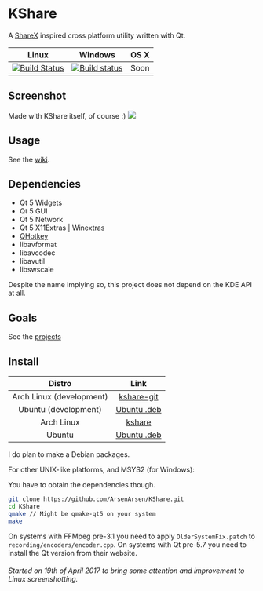 # KShare
A [ShareX](https://getsharex.com/) inspired cross platform utility written with Qt.

|Linux|Windows|OS X|
|:---:|:-----:|:--:|
|[![Build Status](https://nativeci.arsenarsen.com/job/KShare/badge/icon)](https://nativeci.arsenarsen.com/job/KShare)| [![Build status](https://ci.appveyor.com/api/projects/status/7wa4f0bl6u62lo6v?svg=true)](https://ci.appveyor.com/project/ArsenArsen/kshare)| Soon |
## Screenshot
Made with KShare itself, of course :)
![](http://i.imgur.com/ffWvCun.png)

## Usage
See the [wiki](https://github.com/ArsenArsen/KShare/wiki).

## Dependencies
* Qt 5 Widgets
* Qt 5 GUI
* Qt 5 Network
* Qt 5 X11Extras | Winextras
* [QHotkey](https://github.com/Skycoder42/QHotkey)
* libavformat
* libavcodec
* libavutil
* libswscale

Despite the name implying so, this project does not depend on the KDE API at all.

## Goals
See the [projects](https://github.com/ArsenArsen/KShare/projects)

## Install
|Distro|Link|
|:----:|:--:|
|Arch Linux (development)|[kshare-git](https://aur.archlinux.org/packages/kshare-git/)|
|Ubuntu (development)|[Ubuntu .deb](https://nativeci.arsenarsen.com/job/KShare/lastSuccessfulBuild/artifact/packages/simpleName.deb)|
|Arch Linux |[kshare](https://aur.archlinux.org/packages/kshare-git/)|
|Ubuntu |[Ubuntu .deb](https://nativeci.arsenarsen.com/job/KShare%20Stable/lastSuccessfulBuild/artifact/packages/simpleName.deb	)|

I do plan to make a Debian packages.

For other UNIX-like platforms, and MSYS2 (for Windows):

You have to obtain the dependencies though.
```bash
git clone https://github.com/ArsenArsen/KShare.git
cd KShare
qmake // Might be qmake-qt5 on your system
make
```

On systems with FFMpeg pre-3.1 you need to apply `OlderSystemFix.patch` to `recording/encoders/encoder.cpp`.
On systems with Qt pre-5.7 you need to install the Qt version from their website.

###### Started on 19th of April 2017 to bring some attention and improvement to Linux screenshotting.
